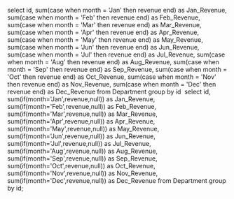select id,
sum(case when month = 'Jan' then revenue end) as Jan_Revenue,
sum(case when month = 'Feb' then revenue end) as Feb_Revenue,
sum(case when month = 'Mar' then revenue end) as Mar_Revenue,
sum(case when month = 'Apr' then revenue end) as Apr_Revenue,
sum(case when month = 'May' then revenue end) as May_Revenue,
sum(case when month = 'Jun' then revenue end) as Jun_Revenue,
sum(case when month = 'Jul' then revenue end) as Jul_Revenue,
sum(case when month = 'Aug' then revenue end) as Aug_Revenue,
sum(case when month = 'Sep' then revenue end) as Sep_Revenue,
sum(case when month = 'Oct' then revenue end) as Oct_Revenue,
sum(case when month = 'Nov' then revenue end) as Nov_Revenue,
sum(case when month = 'Dec' then revenue end) as Dec_Revenue from Department
group by id
​
select id,
sum(if(month='Jan',revenue,null)) as Jan_Revenue,
sum(if(month='Feb',revenue,null)) as Feb_Revenue,
sum(if(month='Mar',revenue,null)) as Mar_Revenue,
sum(if(month='Apr',revenue,null)) as Apr_Revenue,
sum(if(month='May',revenue,null)) as May_Revenue,
sum(if(month='Jun',revenue,null)) as Jun_Revenue,
sum(if(month='Jul',revenue,null)) as Jul_Revenue,
sum(if(month='Aug',revenue,null)) as Aug_Revenue,
sum(if(month='Sep',revenue,null)) as Sep_Revenue,
sum(if(month='Oct',revenue,null)) as Oct_Revenue,
sum(if(month='Nov',revenue,null)) as Nov_Revenue,
sum(if(month='Dec',revenue,null)) as Dec_Revenue
from Department
group by id;